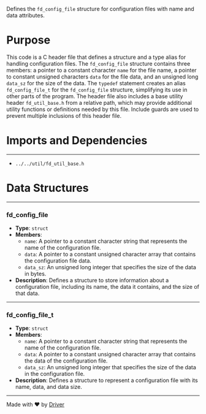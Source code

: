 <!--------------------------------------------------------------------------------->
<!-- IMPORTANT: This file is auto-generated by Driver (https://driver.ai). -------->
<!-- Manual edits may be overwritten on future commits. --------------------------->
<!--------------------------------------------------------------------------------->

Defines the `fd_config_file` structure for configuration files with name and data attributes.

# Purpose
This code is a C header file that defines a structure and a type alias for handling configuration files. The `fd_config_file` structure contains three members: a pointer to a constant character `name` for the file name, a pointer to constant unsigned characters `data` for the file data, and an unsigned long `data_sz` for the size of the data. The `typedef` statement creates an alias `fd_config_file_t` for the `fd_config_file` structure, simplifying its use in other parts of the program. The header file also includes a base utility header `fd_util_base.h` from a relative path, which may provide additional utility functions or definitions needed by this file. Include guards are used to prevent multiple inclusions of this header file.
# Imports and Dependencies

---
- `../../util/fd_util_base.h`


# Data Structures

---
### fd\_config\_file
- **Type**: ``struct``
- **Members**:
    - ``name``: A pointer to a constant character string that represents the name of the configuration file.
    - ``data``: A pointer to a constant unsigned character array that contains the configuration file data.
    - ``data_sz``: An unsigned long integer that specifies the size of the data in bytes.
- **Description**: Defines a structure to store information about a configuration file, including its name, the data it contains, and the size of that data.


---
### fd\_config\_file\_t
- **Type**: ``struct``
- **Members**:
    - ``name``: A pointer to a constant character string that represents the name of the configuration file.
    - ``data``: A pointer to a constant unsigned character array that contains the data of the configuration file.
    - ``data_sz``: An unsigned long integer that specifies the size of the data in the configuration file.
- **Description**: Defines a structure to represent a configuration file with its name, data, and data size.



---
Made with ❤️ by [Driver](https://www.driver.ai/)